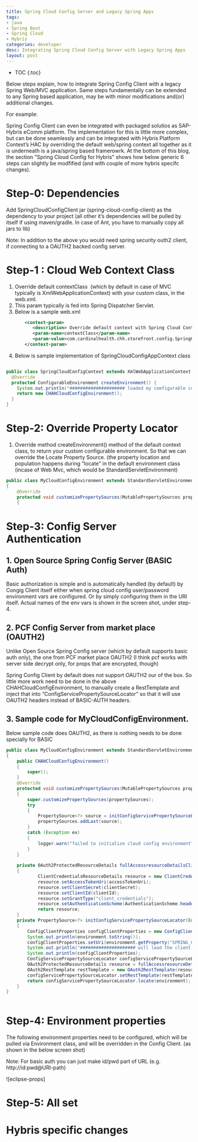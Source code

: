 ```yaml
---
title: Spring Cloud Config Server and Legacy Spring Apps
tags: 
- java
- Spring Boot
- Spring Cloud
- Hybris
categories: developer
desc: Integrating Spring Cloud Config Server with Legacy Spring Apps
layout: post
---
```


* TOC
{:toc}

Below steps explain, how to integrate Spring Config Client with a legacy Spring Web/MVC application. Same steps fundamentally can be extended to any Spring based application, may be with minor modifications and(or) additional changes.

For example:

Spring Config Client can even be integrated with packaged solutios as SAP-Hybris eComm platform.  The implementation for this is little more  complex, but can be done seamlessly and can be integrated with Hybris Platform Context’s HAC by overriding the default web/spring context all together as it is underneath is a java/spring based framerowrk. At the bottom of this blog, the section "Spring Cloud Config for Hybris" shows how below generic 6 steps can slightly be modfified (and with couple of more hybris specifc changes).

# Step-0: Dependencies

Add SpringCloudConfigClient jar (spring-cloud-config-client) as the dependency to your project (all other it’s dependencies will be pulled by itself if using maven/gradle. In case of Ant, you have to manually copy all jars to lib)

Note: In addition to the above you would need spring security outh2 client, if connecting to a OAUTH2 backed config server.

# Step-1 : Cloud Web Context Class

1. Override default contextClass  (which by default in case of MVC typically is
XmlWebApplicationContext) with your custom class, in the web.xml.  
2. This param typically is fed into Spring Dispatcher Servlet.
3. Below is a sample web.xml 
~~~xml
       <context-param>
          <description> Override default context with Spring Cloud Context for Config Client</description>
          <param-name>contextClass</param-name>
          <param-value>com.cardinalhealth.chh.storefront.config.SpringCloudConfigAppContext</param-value>
       </context-param>
~~~
4. Below is sample implementation of SpringCloudConfigAppContext class

~~~java

public class SpringCloudConfigContext extends XmlWebApplicationContext {
  @Override
  protected ConfigurableEnvironment createEnvironment() {
    System.out.println("##################### loaded my comfigurable context");
    return new CHAHCloudConfigEnvironment();
  }
}
~~~


# Step-2:  Override Property Locator
1. Override method createEnvironment() method of the default context class, to return your custom configurable environment. So that we can override the Locate Property Source. (the property location and population happens during “locate” in the default environment class (incase of Web Mvc, which would be StandardServletEnvironment)

~~~java
public class MyCloudConfigEnvironment extends StandardServletEnvironment
{
    @Override
    protected void customizePropertySources(MutablePropertySources propertySources)
    {
~~~

# Step-3:  Config Server Authentication
## 1. Open Source Spring Config Server (BASIC Auth)
Basic authorization is simple and is automatically handled (by default) by Congig Client itself either when spring cloud config user/password environment vars are configured. Or by simply configuring them in the URI itself. Actual names of the env vars is shown in the screen shot, under step-4.
## 2. PCF Config Server from market place (OAUTH2)
Unlike Open Source Spring Config server (which by default supports basic auth only), the one from PCF market place OAUTH2 (I think pcf works with server side decrypt only, for props that are encrypted, though)

Spring Config Client by default does not support OAUTH2 our of the box. So little more work need to be done in the above CHAHCloudConfigEnvironment, to manually create a RestTemplate and inject that into “ConfigServicePropertySourceLocator” so that it will use OAUTH2 headers instead of BASIC-AUTH headers.

## 3. Sample code for MyCloudConfigEnvironment.  
Below sample code does OAUTH2, as there is nothing needs to be done specially for BASIC
~~~java
public class MyCloudConfigEnvironment extends StandardServletEnvironment
{   
    public CHAHCloudConfigEnvironment()
    {
        super();
    }
    @Override
    protected void customizePropertySources(MutablePropertySources propertySources)
    {
        super.customizePropertySources(propertySources);
        try
        {
            PropertySource<?> source = initConfigServicePropertySourceLocator(this);
            propertySources.addLast(source);
        }
        catch (Exception ex)
        {
            logger.warn("failed to initialize cloud config environment", ex);
        }
    }
    
    private OAuth2ProtectedResourceDetails fullAccessresourceDetailsClientOnly(String accessTokenUri, String clientId, String clientSecret) 
    {
            ClientCredentialsResourceDetails resource = new ClientCredentialsResourceDetails();
            resource.setAccessTokenUri(accessTokenUri);
            resource.setClientSecret(clientSecret);
            resource.setClientId(clientId);
            resource.setGrantType("client_credentials");
            resource.setAuthenticationScheme(AuthenticationScheme.header);
            return resource;
    }
    private PropertySource<?> initConfigServicePropertySourceLocator(Environment environment)
    {
        ConfigClientProperties configClientProperties = new ConfigClientProperties(environment);
        System.out.println(environment.toString());
        configClientProperties.setUri(environment.getProperty("SPRING_CLOUD_CONFIG_URI", "http://localhost:8888"));
        System.out.println("##################### will load the client configuration");
        System.out.println(configClientProperties);
        ConfigServicePropertySourceLocator configServicePropertySourceLocator = new ConfigServicePropertySourceLocator(configClientProperties);
        OAuth2ProtectedResourceDetails resource = fullAccessresourceDetailsClientOnly(environment.getProperty("SPRING_CLOUD_CONFIG_TOKEN_URI"),environment.getProperty("SPRING_CLOUD_CONFIG_CLIENT_ID"),environment.getProperty("SPRING_CLOUD_CONFIG_CLIENT_SECRET"));
        OAuth2RestTemplate restTemplate = new OAuth2RestTemplate(resource);
        configServicePropertySourceLocator.setRestTemplate(restTemplate);
        return configServicePropertySourceLocator.locate(environment);
    }
}
 
~~~

# Step-4:  Environment properties
The following environment properties need to be configured, which will be pulled via Environment class, and will be overridden in the Config Client. (as shown in the below screen shot)

Note: For basic auth you can just make id/pwd part of URL (e.g. http://id:pwd@URI-path)

![eclipse-props]

# Step-5:  All set
# Hybris specific changes


